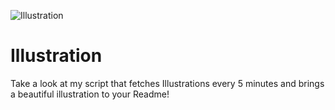 ![Illustration](https://i.redd.it/5i893py6n4rb1.jpg?width=100&height=100)

# Illustration
Take a look at my script that fetches Illustrations every 5 minutes and brings a beautiful illustration to your Readme!